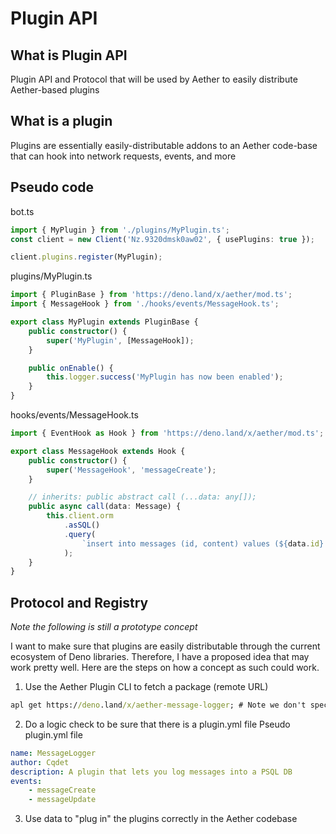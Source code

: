 # Plugin API

## What is Plugin API

Plugin API and Protocol that will be used by Aether to easily distribute Aether-based plugins

## What is a plugin

Plugins are essentially easily-distributable addons to an Aether code-base that can hook into network requests, events, and more

## Pseudo code

bot.ts

```ts
import { MyPlugin } from './plugins/MyPlugin.ts';
const client = new Client('Nz.9320dmsk0aw02', { usePlugins: true });

client.plugins.register(MyPlugin);
```

plugins/MyPlugin.ts

```ts
import { PluginBase } from 'https://deno.land/x/aether/mod.ts';
import { MessageHook } from './hooks/events/MessageHook.ts';

export class MyPlugin extends PluginBase {
	public constructor() {
		super('MyPlugin', [MessageHook]);
	}

	public onEnable() {
		this.logger.success('MyPlugin has now been enabled');
	}
}
```

hooks/events/MessageHook.ts

```ts
import { EventHook as Hook } from 'https://deno.land/x/aether/mod.ts';

export class MessageHook extends Hook {
	public constructor() {
		super('MessageHook', 'messageCreate');
	}

	// inherits: public abstract call (...data: any[]);
	public async call(data: Message) {
		this.client.orm
			.asSQL()
			.query(
				`insert into messages (id, content) values (${data.id} ${data.id})`
			);
	}
}
```

## Protocol and Registry
*Note the following is still a prototype concept*

I want to make sure that plugins are easily distributable through the current ecosystem of Deno libraries. Therefore, I have a proposed idea that may work pretty well. Here are the steps on how a concept as such could work.

1. Use the Aether Plugin CLI to fetch a package (remote URL)
```cmd
apl get https://deno.land/x/aether-message-logger; # Note we don't specify `mod.ts`
```
2. Do a logic check to be sure that there is a plugin.yml file
Pseudo plugin.yml file
```yml
name: MessageLogger
author: Cqdet
description: A plugin that lets you log messages into a PSQL DB
events:
	- messageCreate
	- messageUpdate
```
3. Use data to "plug in" the plugins correctly in the Aether codebase

